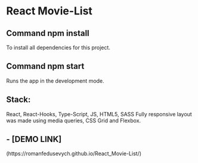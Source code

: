 <h1>React Movie-List</h1>
<h2>Command npm install</h3>
To install all dependencies for this project.
<br>
<h2>Command npm start</h3>
Runs the app in the development mode.
<br>
<h2>Stack:</h2> React, React-Hooks, Type-Script, JS, HTML5, SASS Fully responsive layout was made using media queries, CSS Grid and Flexbox.

<h2>- [DEMO LINK]</h2>(https://romanfedusevych.github.io/React_Movie-List/)
